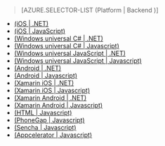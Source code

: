 > [AZURE.SELECTOR-LIST (Platform | Backend )]
- [(iOS | .NET)](/en-us/documentation/articles/mobile-services-dotnet-backend-ios-get-started/)
- [(iOS | JavaScript)](/en-us/documentation/articles/mobile-services-ios-get-started/)
- [(Windows universal C# | .NET)](/en-us/documentation/articles/mobile-services-dotnet-backend-windows-store-dotnet-get-started/)
- [(Windows universal C# | Javascript)](/en-us/documentation/articles/mobile-services-javascript-backend-windows-store-dotnet-get-started/)
- [(Windows universal JavaScript | .NET)](/en-us/documentation/articles/mobile-services-dotnet-backend-windows-store-javascript-get-started/)
- [(Windows universal JavaScript | Javascript)](/en-us/documentation/articles/mobile-services-javascript-backend-windows-store-javascript-get-started/)
- [(Android | .NET)](/en-us/documentation/articles/mobile-services-dotnet-backend-android-get-started/)
- [(Android | Javascript)](/en-us/documentation/articles/mobile-services-android-get-started/)
- [(Xamarin iOS | .NET)](/en-us/documentation/articles/mobile-services-dotnet-backend-xamarin-ios-get-started/)
- [(Xamarin iOS | Javascript)](/en-us/documentation/articles/partner-xamarin-mobile-services-ios-get-started/)
- [(Xamarin Android | .NET)](/en-us/documentation/articles/mobile-services-dotnet-backend-xamarin-android-get-started/)
- [(Xamarin Android | Javascript)](/en-us/documentation/articles/partner-xamarin-mobile-services-android-get-started/)
- [(HTML | Javascript)](/en-us/documentation/articles/mobile-services-html-get-started/)
- [(PhoneGap | Javascript)](/en-us/documentation/articles/mobile-services-javascript-backend-phonegap-get-started/)
- [(Sencha | Javascript)](/en-us/documentation/articles/partner-sencha-mobile-services-get-started/)
- [(Appcelerator | Javascript)](/en-us/documentation/articles/partner-appcelerator-mobile-services-javascript-backend-appcelerator-get-started/)
<!--HONumber=35_1-->

